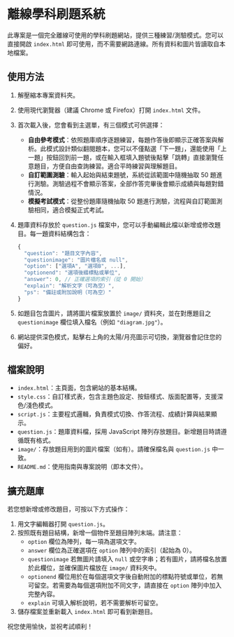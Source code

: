 # 離線學科刷題系統

此專案是一個完全離線可使用的學科刷題網站，提供三種練習/測驗模式。您可以直接開啟 `index.html` 即可使用，而不需要網路連線。所有資料和圖片皆讀取自本地檔案。

## 使用方法

1. 解壓縮本專案資料夾。
2. 使用現代瀏覽器（建議 Chrome 或 Firefox）打開 `index.html` 文件。
3. 首次載入後，您會看到主選單，有三個模式可供選擇：
   - **自由參考模式**：依照題庫順序逐題練習，每題作答後即顯示正確答案與解析。此模式設計類似翻閱題本，您可以不僅點選「下一題」，還能使用「上一題」按鈕回到前一題，或在輸入框填入題號後點擊「跳轉」直接瀏覽任意題目，方便自由查詢練習。適合平時練習與理解題目。
   - **自訂範圍測驗**：輸入起始與結束題號，系統從該範圍中隨機抽取 50 題進行測驗。測驗過程不會顯示答案，全部作答完畢後會顯示成績與每題對錯情況。
   - **模擬考試模式**：從整份題庫隨機抽取 50 題進行測驗，流程與自訂範圍測驗相同，適合模擬正式考試。
4. 題庫資料存放於 `question.js` 檔案中，您可以手動編輯此檔以新增或修改題目。每一題資料結構包含：

   ```js
   {
     "question": "題目文字內容",
     "questionimage": "圖片檔名或 null",
     "option": ["選項A", "選項B", ...],
     "optionend": "選項後綴標點或單位",
     "answer": 0, // 正確選項的索引（從 0 開始）
     "explain": "解析文字（可為空）",
     "ps": "備註或附加說明（可為空）"
   }
   ```
5. 如題目包含圖片，請將圖片檔案放置於 `image/` 資料夾，並在對應題目之 `questionimage` 欄位填入檔名（例如 `"diagram.jpg"`）。
6. 網站提供深色模式，點擊右上角的太陽/月亮圖示可切換，瀏覽器會記住您的偏好。

## 檔案說明

- `index.html`：主頁面，包含網站的基本結構。
- `style.css`：自訂樣式表，包含主題色設定、按鈕樣式、版面配置等，支援深色/淺色模式。
- `script.js`：主要程式邏輯，負責模式切換、作答流程、成績計算與結果顯示。
- `question.js`：題庫資料檔，採用 JavaScript 陣列存放題目。新增題目時請遵循既有格式。
- `image/`：存放題目用到的圖片檔案（如有）。請確保檔名與 `question.js` 中一致。
- `README.md`：使用指南與專案說明（即本文件）。

## 擴充題庫

若您想新增或修改題目，可按以下方式操作：

1. 用文字編輯器打開 `question.js`。
2. 按照既有題目結構，新增一個物件至題目陣列末端。請注意：
   - `option` 欄位為陣列，每一項為選項文字。
   - `answer` 欄位為正確選項在 `option` 陣列中的索引（起始為 0）。
   - `questionimage` 若無圖片請填入 `null` 或空字串；若有圖片，請將檔名放置於此欄位，並確保圖片檔放在 `image/` 資料夾中。
   - `optionend` 欄位用於在每個選項文字後自動附加的標點符號或單位，若無可留空。若需要為每個選項附加不同文字，請直接在 `option` 陣列中加入完整內容。
   - `explain` 可填入解析說明，若不需要解析可留空。
3. 儲存檔案並重新載入 `index.html` 即可看到新題目。

祝您使用愉快，並祝考試順利！
